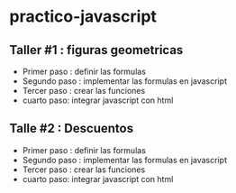 # practico-javascript

## Taller #1 : figuras geometricas

- Primer paso : definir las formulas
- Segundo paso : implementar las formulas en javascript
- Tercer paso : crear las funciones
- cuarto paso: integrar javascript con html

## Talle #2 : Descuentos

- Primer paso : definir las formulas
- Segundo paso : implementar las formulas en javascript
- Tercer paso : crear las funciones
- cuarto paso: integrar javascript con html